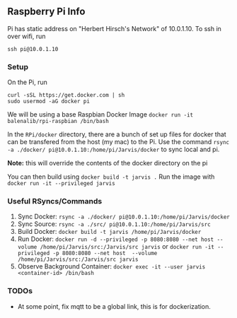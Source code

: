 ## Raspberry Pi Info

Pi has static address on "Herbert Hirsch's Network" of 10.0.1.10. To ssh in over wifi, run
```
ssh pi@10.0.1.10
```

### Setup

On the Pi, run
```
curl -sSL https://get.docker.com | sh
sudo usermod -aG docker pi
```

We will be using a base Raspbian Docker Image `docker run -it balenalib/rpi-raspbian /bin/bash`

In the `RPi/docker` directory, there are a bunch of set up files for docker that can be transfered from the host (my mac) to the Pi. Use the command `rsync -a ./docker/ pi@10.0.1.10:/home/pi/Jarvis/docker` to sync local and pi.

**Note:** this will override the contents of the docker directory on the pi

You can then build using `docker build -t jarvis .`
Run the image with `docker run -it --privileged jarvis`

### Useful RSyncs/Commands
1. Sync Docker: `rsync -a ./docker/ pi@10.0.1.10:/home/pi/Jarvis/docker`
2. Sync Source: `rsync -a ./src/ pi@10.0.1.10:/home/pi/Jarvis/src`
3. Build Docker: `docker build -t jarvis /home/pi/Jarvis/docker`
4. Run Docker: `docker run -d --privileged -p 8080:8080 --net host --volume /home/pi/Jarvis/src:/Jarvis/src jarvis` or `docker run -it --privileged -p 8080:8080 --net host  --volume /home/pi/Jarvis/src:/Jarvis/src jarvis`
5. Observe Background Container: `docker exec -it --user jarvis <container-id> /bin/bash`



### TODOs
* At some point, fix mqtt to be a global link, this is for dockerization. 
